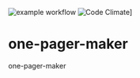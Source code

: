 ![example workflow](https://github.com/Greek-Academy/one-pager-maker/actions/workflows/pull-request-ci.yml/badge.svg)
![Code Climate](https://codeclimate.com/github/Greek-Academy/one-pager-maker/badges/gpa.svg)]

# one-pager-maker

one-pager-maker
